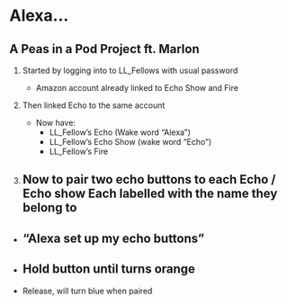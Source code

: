 # Alexa...

## A Peas in a Pod Project ft. Marlon

1.  Started by logging into to LL_Fellows with usual password
	- Amazon account already linked to Echo Show and Fire
    
3. Then linked Echo to the same account
	-   Now have:
		- LL_Fellow’s Echo (Wake word “Alexa”)
		- LL_Fellow’s Echo Show (wake word “Echo”)
		- LL_Fellow’s Fire

3. Now to pair two echo buttons to each Echo / Echo show
Each labelled with the name they belong to
	 -    
-   “Alexa set up my echo buttons”
	 -    

-   Hold button until turns orange
	 -    
-   Release, will turn blue when paired


##
<!--stackedit_data:
eyJoaXN0b3J5IjpbNzg4NDA0NDg2LC0xNDAwMDYzMjg3LC01Mz
I0NTkwNzEsLTgwNTgxOTE2Ml19
-->